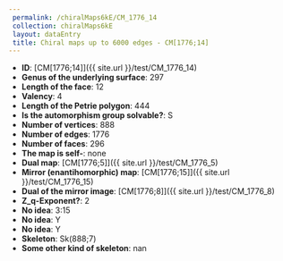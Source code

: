 ```yaml
--- 
 permalink: /chiralMaps6kE/CM_1776_14 
 collection: chiralMaps6kE
 layout: dataEntry
 title: Chiral maps up to 6000 edges - CM[1776;14]
---
```


- **ID**: [CM[1776;14]]({{ site.url }}/test/CM_1776_14)
- **Genus of the underlying surface**: 297
- **Length of the face**: 12
- **Valency**: 4
- **Length of the Petrie polygon**: 444
- **Is the automorphism group solvable?**: S
- **Number of vertices**: 888
- **Number of edges**: 1776
- **Number of faces**: 296
- **The map is self-**: none
- **Dual map**: [CM[1776;5]]({{ site.url }}/test/CM_1776_5)
- **Mirror (enantihomorphic) map**: [CM[1776;15]]({{ site.url }}/test/CM_1776_15)
- **Dual of the mirror image**: [CM[1776;8]]({{ site.url }}/test/CM_1776_8)
- **Z_q-Exponent?**: 2
- **No idea**:  3:15
- **No idea**: Y
- **No idea**: Y
- **Skeleton**: Sk(888;7)
- **Some other kind of skeleton**: nan
